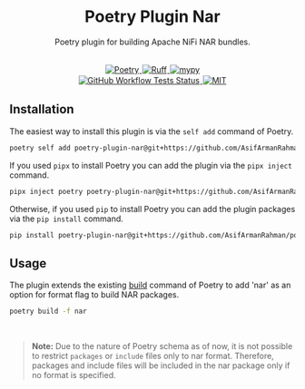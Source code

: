 <div align="center">
    <h1>Poetry Plugin Nar</h1>
    <p>Poetry plugin for building Apache NiFi NAR bundles.</p>
    <br>
</div>

<div align="center">
    <a href="https://python-poetry.org/">
        <img alt="Poetry" style="padding: 1px" src="https://img.shields.io/endpoint?url=https://python-poetry.org/badge/v0.json">
    </a>
    <a href="https://github.com/astral-sh/ruff">
        <img alt="Ruff" style="padding: 1px;" src="https://img.shields.io/endpoint?url=https://raw.githubusercontent.com/astral-sh/ruff/main/assets/badge/v2.json">
    </a>
    <a href="https://github.com/python/mypy">
        <img alt="mypy" style="padding: 1px" src="https://img.shields.io/badge/types-Mypy-blue.svg">
    </a>
</div>

<div align="center">
   <a href="https://github.com/AsifArmanRahman/poetry-plugin-nar/actions/workflows/tests.yml">
      <img alt="GitHub Workflow Tests Status" style="padding: 1px" src="https://img.shields.io/github/actions/workflow/status/asifarmanrahman/poetry-plugin-nar/tests.yml?label=tests&logo=Pytest">
   </a>
    <a href="https://github.com/AsifArmanRahman/poetry-plugin-nar/blob/main/LICENSE">
        <img alt="MIT" style="padding: 1px" src="https://img.shields.io/github/license/asifarmanrahman/poetry-plugin-nar">
    </a>
</div>


## Installation

The easiest way to install this plugin is via the `self add` command of Poetry.

```bash
poetry self add poetry-plugin-nar@git+https://github.com/AsifArmanRahman/poetry-plugin-nar@main
```

If you used `pipx` to install Poetry you can add the plugin via the `pipx inject` command.

```bash
pipx inject poetry poetry-plugin-nar@git+https://github.com/AsifArmanRahman/poetry-plugin-nar@main
```

Otherwise, if you used `pip` to install Poetry you can add the plugin packages via the `pip install` command.

```bash
pip install poetry-plugin-nar@git+https://github.com/AsifArmanRahman/poetry-plugin-nar@main
```

## Usage

The plugin extends the existing [build](https://python-poetry.org/docs/cli/#build) command of Poetry to add 'nar' as an option for format flag to build NAR packages.

```bash
poetry build -f nar
```

<br>

> **Note:**
> Due to the nature of Poetry schema as of now, it is not possible to restrict `packages` or `include` files only to nar format. Therefore, packages and include files will be included in the nar package only if no format is specified.
